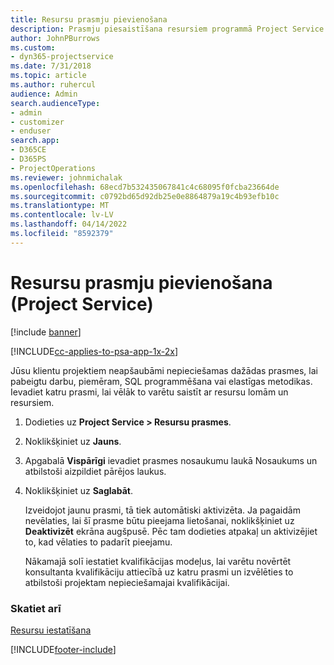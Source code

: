 ```yaml
---
title: Resursu prasmju pievienošana
description: Prasmju piesaistīšana resursiem programmā Project Service
author: JohnPBurrows
ms.custom:
- dyn365-projectservice
ms.date: 7/31/2018
ms.topic: article
ms.author: ruhercul
audience: Admin
search.audienceType:
- admin
- customizer
- enduser
search.app:
- D365CE
- D365PS
- ProjectOperations
ms.reviewer: johnmichalak
ms.openlocfilehash: 68ecd7b532435067841c4c68095f0fcba23664de
ms.sourcegitcommit: c0792bd65d92db25e0e8864879a19c4b93efb10c
ms.translationtype: MT
ms.contentlocale: lv-LV
ms.lasthandoff: 04/14/2022
ms.locfileid: "8592379"
---
```

# <a name="add-resource-skills-project-service"></a>Resursu prasmju pievienošana (Project Service)

[!include [banner](../includes/psa-now-project-operations.md)]

[!INCLUDE[cc-applies-to-psa-app-1x-2x](../includes/cc-applies-to-psa-app-1x-2x.md)]

Jūsu klientu projektiem neapšaubāmi nepieciešamas dažādas prasmes, lai pabeigtu darbu, piemēram, SQL programmēšana vai elastīgas metodikas. Ievadiet katru prasmi, lai vēlāk to varētu saistīt ar resursu lomām un resursiem.  
  
1. Dodieties uz **Project Service > Resursu prasmes**.  
  
2. Noklikšķiniet uz **Jauns**.  
  
3. Apgabalā **Vispārīgi** ievadiet prasmes nosaukumu laukā Nosaukums un atbilstoši aizpildiet pārējos laukus.  
  
4. Noklikšķiniet uz **Saglabāt**.  
  
   Izveidojot jaunu prasmi, tā tiek automātiski aktivizēta. Ja pagaidām nevēlaties, lai šī prasme būtu pieejama lietošanai, noklikšķiniet uz **Deaktivizēt** ekrāna augšpusē. Pēc tam dodieties atpakaļ un aktivizējiet to, kad vēlaties to padarīt pieejamu.  
  
   Nākamajā solī iestatiet kvalifikācijas modeļus, lai varētu novērtēt konsultanta kvalifikāciju attiecībā uz katru prasmi un izvēlēties to atbilstoši projektam nepieciešamajai kvalifikācijai.  
  
### <a name="see-also"></a>Skatiet arī  
 [Resursu iestatīšana](../psa/set-up-resources.md)


[!INCLUDE[footer-include](../includes/footer-banner.md)]
